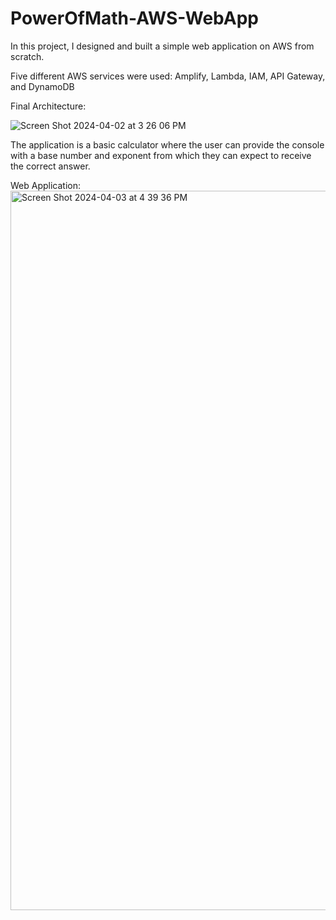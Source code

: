 # PowerOfMath-AWS-WebApp

In this project, I designed and built a simple web application on AWS from scratch.

Five different AWS services were used: Amplify, Lambda, IAM, API Gateway, and DynamoDB

Final Architecture:

![Screen Shot 2024-04-02 at 3 26 06 PM](https://github.com/nkb59/PowerOfMath-AWS-WebApp/assets/42351149/b3aacf7c-2b98-4f11-92de-36549b36ca04)

The application is a basic calculator where the user can provide the console with a base number and exponent from which they can expect to receive the correct answer.

Web Application:
<img width="1151" alt="Screen Shot 2024-04-03 at 4 39 36 PM" src="https://github.com/nkb59/PowerOfMath-AWS-WebApp/assets/42351149/4940a8ed-00ba-4c09-a100-5079a1d00a4e">

 
